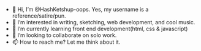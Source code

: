 - 👋 Hi, I’m @HashKetshup-oops. Yes, my username is a reference/satire/pun.
- 👀 I’m interested in writing, sketching, web development, and cool music.
- 🌱 I’m currently learning front end development(html, css & javascript)
- 💞️ I’m looking to collaborate on solo work.
- 📫 How to reach me? Let me think about it.
